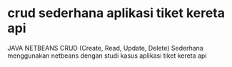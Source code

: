 # crud sederhana aplikasi tiket kereta api
JAVA NETBEANS
CRUD (Create, Read, Update, Delete) Sederhana menggunakan netbeans dengan studi kasus aplikasi tiket kereta api
